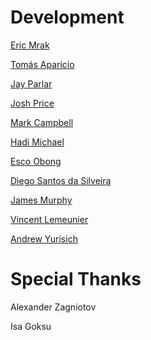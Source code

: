# Development

[Eric Mrak](https://github.com/mrak)

[Tomás Aparicio](https://github.com/h2non)

[Jay Parlar](https://github.com/parlarjb)

[Josh Price](https://github.com/joshprice)

[Mark Campbell](https://github.com/Nitrodist)

[Hadi Michael](https://github.com/hadimichael)

[Esco Obong](https://github.com/esco)

[Diego Santos da Silveira](https://github.com/diegosilveira)

[James Murphy](https://github.com/murphyj)

[Vincent Lemeunier](https://github.com/kombucha)

[Andrew Yurisich](https://github.com/Droogans)

# Special Thanks

Alexander Zagniotov

Isa Goksu
